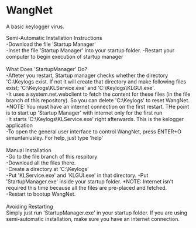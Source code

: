 # WangNet
A basic keylogger virus.

Semi-Automatic Installation Instructions<br>
-Download the file 'Startup Manager'<br>
-Inset the file 'Startup Manager' into your startup folder.<r>
-Restart your computer to begin execution of startup manager<br><br>
What Does 'StartupManager' Do?<br>
-Afteter you restart, Startup manager checks whether the directory 'C:\Keylogs exist. If not it will create that directory and make following files exist; 'C:\Keylogs\KLService.exe' and 'C:\Keylogs\KLGUI.exe'.<br>
-It uses a system.net.webclient to fetch the content for these files (in the file branch of this repository). So you can delete 'C:\Keylogs' to reset WangNet. *NOTE: You must have an internet connection on the first restart. THe point is to start up 'Startup Manager' with internet only for the first run<br>
-It starts 'C:\Keylogs\KLService.exe' right afterwards. This is the kelogger application<br>
-To open the general user interface to control WangNet, press ENTER+O simuntaniusley. For help, just type 'help'<br><br>
Manual Installation<br>
-Go to the file branch of this respitory<br>
-Download all the files there.<br>
-Create a directory at 'C:\Keylogs'<br>
-Put 'KLService.exe' and 'KLGUI.exe' in that directory.
-Put 'StartupManager.exe' inside your startup folder. *NOTE: Internet isn't required this time because all the files are pre-placed and fetched.<br>
-Restart to bootup WangNet.<br><br>
Avoiding Restarting<br>
Simply just run 'StartupManager.exe' in your startup folder. If you are using semi-automatic installation, make sure you have an internet connection.
